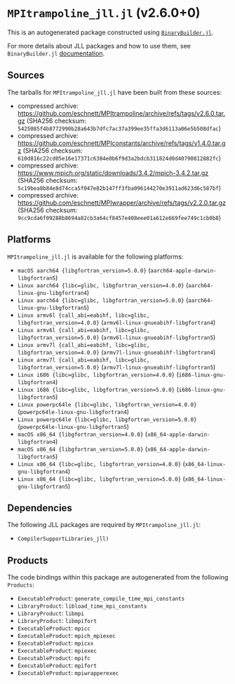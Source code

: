 # `MPItrampoline_jll.jl` (v2.6.0+0)

This is an autogenerated package constructed using [`BinaryBuilder.jl`](https://github.com/JuliaPackaging/BinaryBuilder.jl).

For more details about JLL packages and how to use them, see `BinaryBuilder.jl` [documentation](https://juliapackaging.github.io/BinaryBuilder.jl/dev/jll/).

## Sources

The tarballs for `MPItrampoline_jll.jl` have been built from these sources:

* compressed archive: https://github.com/eschnett/MPItrampoline/archive/refs/tags/v2.6.0.tar.gz (SHA256 checksum: `5425085f4b8772990b28a643b7dfc7ac37a399ee35ffa3d6113a06e5b508dfac`)
* compressed archive: https://github.com/eschnett/MPIconstants/archive/refs/tags/v1.4.0.tar.gz (SHA256 checksum: `610d816c22cd05e16e17371c6384e0b6f9d3a2bdcb311824d0d40790812882fc`)
* compressed archive: https://www.mpich.org/static/downloads/3.4.2/mpich-3.4.2.tar.gz (SHA256 checksum: `5c19bea8b84e8d74cca5f047e82b147ff3fba096144270e3911ad623d6c587bf`)
* compressed archive: https://github.com/eschnett/MPIwrapper/archive/refs/tags/v2.2.0.tar.gz (SHA256 checksum: `9cc9cda6f09288b8694a82cb3a64cf8457e408eee01a612e669fee749c1cb0b8`)

## Platforms

`MPItrampoline_jll.jl` is available for the following platforms:

* `macOS aarch64 {libgfortran_version=5.0.0}` (`aarch64-apple-darwin-libgfortran5`)
* `Linux aarch64 {libc=glibc, libgfortran_version=4.0.0}` (`aarch64-linux-gnu-libgfortran4`)
* `Linux aarch64 {libc=glibc, libgfortran_version=5.0.0}` (`aarch64-linux-gnu-libgfortran5`)
* `Linux armv6l {call_abi=eabihf, libc=glibc, libgfortran_version=4.0.0}` (`armv6l-linux-gnueabihf-libgfortran4`)
* `Linux armv6l {call_abi=eabihf, libc=glibc, libgfortran_version=5.0.0}` (`armv6l-linux-gnueabihf-libgfortran5`)
* `Linux armv7l {call_abi=eabihf, libc=glibc, libgfortran_version=4.0.0}` (`armv7l-linux-gnueabihf-libgfortran4`)
* `Linux armv7l {call_abi=eabihf, libc=glibc, libgfortran_version=5.0.0}` (`armv7l-linux-gnueabihf-libgfortran5`)
* `Linux i686 {libc=glibc, libgfortran_version=4.0.0}` (`i686-linux-gnu-libgfortran4`)
* `Linux i686 {libc=glibc, libgfortran_version=5.0.0}` (`i686-linux-gnu-libgfortran5`)
* `Linux powerpc64le {libc=glibc, libgfortran_version=4.0.0}` (`powerpc64le-linux-gnu-libgfortran4`)
* `Linux powerpc64le {libc=glibc, libgfortran_version=5.0.0}` (`powerpc64le-linux-gnu-libgfortran5`)
* `macOS x86_64 {libgfortran_version=4.0.0}` (`x86_64-apple-darwin-libgfortran4`)
* `macOS x86_64 {libgfortran_version=5.0.0}` (`x86_64-apple-darwin-libgfortran5`)
* `Linux x86_64 {libc=glibc, libgfortran_version=4.0.0}` (`x86_64-linux-gnu-libgfortran4`)
* `Linux x86_64 {libc=glibc, libgfortran_version=5.0.0}` (`x86_64-linux-gnu-libgfortran5`)

## Dependencies

The following JLL packages are required by `MPItrampoline_jll.jl`:

* `CompilerSupportLibraries_jll)`

## Products

The code bindings within this package are autogenerated from the following `Products`:

* `ExecutableProduct`: `generate_compile_time_mpi_constants`
* `LibraryProduct`: `libload_time_mpi_constants`
* `LibraryProduct`: `libmpi`
* `LibraryProduct`: `libmpifort`
* `ExecutableProduct`: `mpicc`
* `ExecutableProduct`: `mpich_mpiexec`
* `ExecutableProduct`: `mpicxx`
* `ExecutableProduct`: `mpiexec`
* `ExecutableProduct`: `mpifc`
* `ExecutableProduct`: `mpifort`
* `ExecutableProduct`: `mpiwrapperexec`
